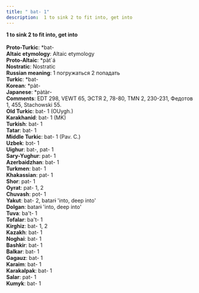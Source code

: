 ```yaml
---
title: " bat- 1"
description:  1 to sink 2 to fit into, get into
---
```

<strong> 1 to sink 2 to fit into, get into</strong><br><br>
<strong>Proto-Turkic</strong>:  *bat-<br>
<strong>Altaic etymology</strong>:  Altaic etymology<br>
<strong> Proto-Altaic</strong>:  *pàt`á<br>
<strong>Nostratic</strong>:  Nostratic<br>
<strong>Russian meaning</strong>:  1 погружаться 2 попадать<br>
<strong>Turkic</strong>:  *bat-<br>
<strong>Korean</strong>:  *pàt-<br>
<strong>Japanese</strong>:  *pàtàr-<br>
<strong>Comments</strong>:  EDT 298, VEWT 65, ЭСТЯ 2, 78-80, TMN 2, 230-231, Федотов 1, 455, Stachowski 55.<br>
<strong>Old Turkic</strong>:  bat- 1 (OUygh.)<br>
<strong>Karakhanid</strong>:  bat- 1 (MK)<br>
<strong>Turkish</strong>:  bat- 1<br>
<strong>Tatar</strong>:  bat- 1<br>
<strong>Middle Turkic</strong>:  bat- 1 (Pav. C.)<br>
<strong>Uzbek</strong>:  bɔt- 1<br>
<strong>Uighur</strong>:  bat-, pat- 1<br>
<strong>Sary-Yughur</strong>:  pat- 1<br>
<strong>Azerbaidzhan</strong>:  bat- 1<br>
<strong>Turkmen</strong>:  bat- 1<br>
<strong>Khakassian</strong>:  pat- 1<br>
<strong>Shor</strong>:  pat- 1<br>
<strong>Oyrat</strong>:  pat- 1, 2<br>
<strong>Chuvash</strong>:  pot- 1<br>
<strong>Yakut</strong>:  bat- 2, batarɨ 'into, deep into'<br>
<strong>Dolgan</strong>:  batarɨ 'into, deep into'<br>
<strong>Tuva</strong>:  ba't- 1<br>
<strong>Tofalar</strong>:  ba't- 1<br>
<strong>Kirghiz</strong>:  bat- 1, 2<br>
<strong>Kazakh</strong>:  bat- 1<br>
<strong>Noghai</strong>:  bat- 1<br>
<strong>Bashkir</strong>:  bat- 1<br>
<strong>Balkar</strong>:  bat- 1<br>
<strong>Gagauz</strong>:  bat- 1<br>
<strong>Karaim</strong>:  bat- 1<br>
<strong>Karakalpak</strong>:  bat- 1<br>
<strong>Salar</strong>:  pat- 1<br>
<strong>Kumyk</strong>:  bat- 1<br>



